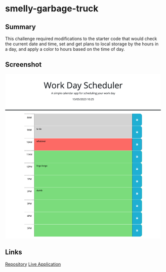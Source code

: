 # smelly-garbage-truck
## Summary
This challenge required modifications to the starter code that would check the current date and time, set and get plans to local storage by the hours in a day, and apply a color to hours based on the time of day.

## Screenshot
<img src="screenshot.png">

## Links
<a href="https://github.com/jrdnwlkr/smelly-garbage-truck">Repository</a>
<a href="https://jrdnwlkr.github.io/smelly-garbage-truck">Live Application</a>